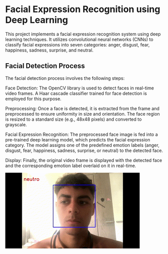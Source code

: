 # Facial Expression Recognition using Deep Learning
This project implements a facial expression recognition system using deep learning techniques. It utilizes convolutional neural networks (CNNs) to classify facial expressions into seven categories: anger, disgust, fear, happiness, sadness, surprise, and neutral.

## Facial Detection Process
The facial detection process involves the following steps:

Face Detection: The OpenCV library is used to detect faces in real-time video frames. A Haar cascade classifier trained for face detection is employed for this purpose.

Preprocessing: Once a face is detected, it is extracted from the frame and preprocessed to ensure uniformity in size and orientation. The face region is resized to a standard size (e.g., 48x48 pixels) and converted to grayscale.

Facial Expression Recognition: The preprocessed face image is fed into a pre-trained deep learning model, which predicts the facial expression category. The model assigns one of the predefined emotion labels (anger, disgust, fear, happiness, sadness, surprise, or neutral) to the detected face.

Display: Finally, the original video frame is displayed with the detected face and the corresponding emotion label overlaid on it in real-time.

<img src="giftest.gif" alt="giftest">

